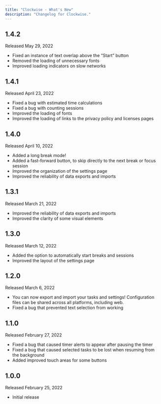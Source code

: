 ```yaml
---
title: "Clockwise - What's New"
description: "Changelog for Clockwise."
---
```


## 1.4.2

Released May 29, 2022

-   Fixed an instance of text overlap above the “Start” button
-   Removed the loading of unnecessary fonts
-   Improved loading indicators on slow networks

## 1.4.1

Released April 23, 2022

-   Fixed a bug with estimated time calculations
-   Fixed a bug with counting sessions
-   Improved the loading of fonts
-   Improved the loading of links to the privacy policy and licenses pages

## 1.4.0

Released April 10, 2022

-   Added a long break mode!
-   Added a fast-forward button, to skip directly to the next break or focus session
-   Improved the organization of the settings page
-   Improved the reliability of data exports and imports

## 1.3.1

Released March 21, 2022

-   Improved the reliability of data exports and imports
-   Improved the clarity of some visual elements

## 1.3.0

Released March 12, 2022

-   Added the option to automatically start breaks and sessions
-   Improved the layout of the settings page

## 1.2.0

Released March 6, 2022

-   You can now export and import your tasks and settings! Configuration files can be shared across all platforms, including web.
-   Fixed a bug that prevented text selection from working

## 1.1.0

Released February 27, 2022

-   Fixed a bug that caused timer alerts to appear after pausing the timer
-   Fixed a bug that caused selected tasks to be lost when resuming from the background
-   Added improved touch areas for some buttons

## 1.0.0

Released February 25, 2022

-   Initial release